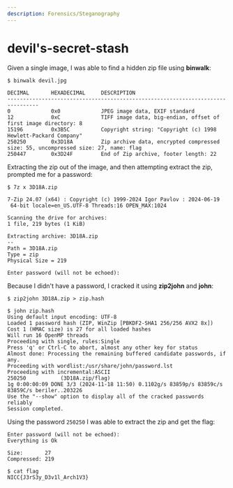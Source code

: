 ```yaml
---
description: Forensics/Steganography
---
```


# devil's-secret-stash

Given a single image, I was able to find a hidden zip file using **binwalk**:

```
$ binwalk devil.jpg

DECIMAL       HEXADECIMAL     DESCRIPTION
--------------------------------------------------------------------------------
0             0x0             JPEG image data, EXIF standard
12            0xC             TIFF image data, big-endian, offset of first image directory: 8
15196         0x3B5C          Copyright string: "Copyright (c) 1998 Hewlett-Packard Company"
250250        0x3D18A         Zip archive data, encrypted compressed size: 55, uncompressed size: 27, name: flag
250447        0x3D24F         End of Zip archive, footer length: 22
```

Extracting the zip out of the image, and then attempting extract the zip, prompted me for a password:

```
$ 7z x 3D18A.zip

7-Zip 24.07 (x64) : Copyright (c) 1999-2024 Igor Pavlov : 2024-06-19
 64-bit locale=en_US.UTF-8 Threads:16 OPEN_MAX:1024

Scanning the drive for archives:
1 file, 219 bytes (1 KiB)

Extracting archive: 3D18A.zip
--
Path = 3D18A.zip
Type = zip
Physical Size = 219

Enter password (will not be echoed):
```

Because I didn't have a password, I cracked it using **zip2john** and **john**:

```
$ zip2john 3D18A.zip > zip.hash

$ john zip.hash
Using default input encoding: UTF-8
Loaded 1 password hash (ZIP, WinZip [PBKDF2-SHA1 256/256 AVX2 8x])
Cost 1 (HMAC size) is 27 for all loaded hashes
Will run 16 OpenMP threads
Proceeding with single, rules:Single
Press 'q' or Ctrl-C to abort, almost any other key for status
Almost done: Processing the remaining buffered candidate passwords, if any.
Proceeding with wordlist:/usr/share/john/password.lst
Proceeding with incremental:ASCII
250250           (3D18A.zip/flag)
1g 0:00:00:09 DONE 3/3 (2024-11-18 11:50) 0.1102g/s 83859p/s 83859c/s 83859C/s beriler..203226
Use the "--show" option to display all of the cracked passwords reliably
Session completed.
```

Using the password `250250` I was able to extract the zip and get the flag:

```
Enter password (will not be echoed):
Everything is Ok

Size:       27
Compressed: 219

$ cat flag
NICC{J3rS3y_D3v1l_Arch1V3}
```
